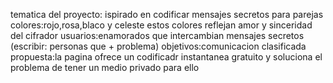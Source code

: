 tematica del proyecto: ispirado en codificar mensajes secretos para parejas
colores:rojo,rosa,blaco y celeste
estos colores reflejan amor y sinceridad del cifrador
usuarios:enamorados que intercambian mensajes secretos
(escribir: personas que + problema)
objetivos:comunicacion clasificada
propuesta:la pagina ofrece un codificadr instantanea gratuito y soluciona el problema de tener un medio privado para ello
